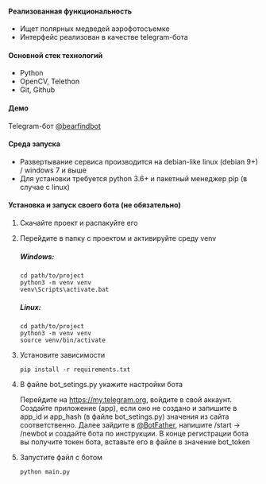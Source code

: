 #### Реализованная функциональность
* Ищет полярных медведей аэрофотосъемке
* Интерфейс реализован в качестве telegram-бота
#### Основной стек технологий
* Python
* OpenCV, Telethon 
* Git, Github
#### Демо
Telegram-бот [@bearfindbot](https://t.me/bearfindbot)
#### Среда запуска
* Развертывание сервиса производится на debian-like linux (debian 9+) / windows 7 и выше
* Для установки требуется python 3.6+ и пакетный менеджер pip (в случае с linux)
#### Установка и запуск своего бота (не обязательно)
1. Скачайте проект и распакуйте его
2. Перейдите в папку с проектом и активируйте среду venv
	##### Windows:
	~~~
	cd path/to/project
	python3 -m venv venv
	venv\Scripts\activate.bat
	~~~
	##### Linux:
	~~~
	cd path/to/project
	python3 -m venv venv
	source venv/bin/activate
	~~~
4. Установите зависимости
	~~~
	pip install -r requirements.txt
	~~~
5. В файле bot_setings.py укажите настройки бота


	Перейдите на https://my.telegram.org, войдите в свой аккаунт. Создайте приложение (app), если оно не создано и запишите в app_id и app_hash (в файле bot_setings.py) значения из сайта соответственно. Далее зайдите в [@BotFather](https://t.me/BotFather), напишите /start -> /newbot и создайте бота по инструкции. В конце регистрации бота вы получите токен бота, вставьте его в файле в значение bot_token

6. Запустите файл с ботом
	~~~
	python main.py
	~~~

